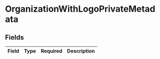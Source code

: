 # OrganizationWithLogoPrivateMetadata


## Fields

| Field       | Type        | Required    | Description |
| ----------- | ----------- | ----------- | ----------- |